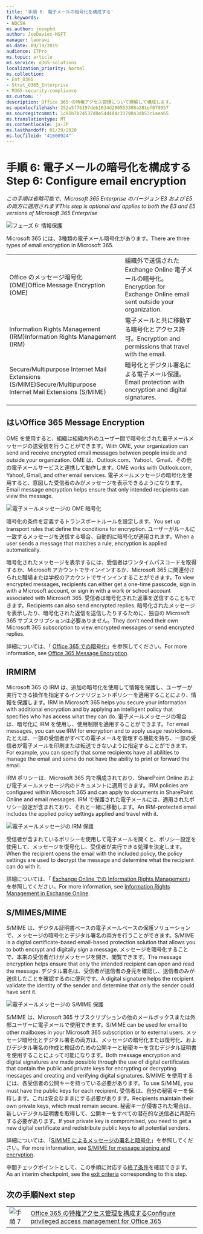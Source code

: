 ```yaml
---
title: '手順 6: 電子メールの暗号化を構成する'
f1.keywords:
- NOCSH
ms.author: josephd
author: JoeDavies-MSFT
manager: laurawi
ms.date: 09/19/2019
audience: ITPro
ms.topic: article
ms.service: o365-solutions
localization_priority: Normal
ms.collection:
- Ent_O365
- Strat_O365_Enterprise
- M365-security-compliance
ms.custom: ''
description: Office 365 の特権アクセス管理について理解して構成します。
ms.openlocfilehash: 252a5f76197deb1034d200553308a281ef079957
ms.sourcegitcommit: 1c91b7b24537d0e54d484c3379043db53c1aea65
ms.translationtype: MT
ms.contentlocale: ja-JP
ms.lasthandoff: 01/29/2020
ms.locfileid: "41600924"
---
```

# <a name="step-6-configure-email-encryption"></a><span data-ttu-id="29e51-103">手順 6: 電子メールの暗号化を構成する</span><span class="sxs-lookup"><span data-stu-id="29e51-103">Step 6: Configure email encryption</span></span>

<span data-ttu-id="29e51-104">*この手順は省略可能で、Microsoft 365 Enterprise のバージョン E3 および E5 の両方に適用されます*</span><span class="sxs-lookup"><span data-stu-id="29e51-104">*This step is optional and applies to both the E3 and E5 versions of Microsoft 365 Enterprise*</span></span>

![フェーズ 6: 情報保護](./media/deploy-foundation-infrastructure/infoprotection_icon-small.png)

<span data-ttu-id="29e51-106">Microsoft 365 には、3種類の電子メール暗号化があります。</span><span class="sxs-lookup"><span data-stu-id="29e51-106">There are three types of email encryption in Microsoft 365.</span></span>

|||
|:-------|:-----|
| <span data-ttu-id="29e51-107">Office のメッセージ暗号化 (OME)</span><span class="sxs-lookup"><span data-stu-id="29e51-107">Office Message Encryption (OME)</span></span> | <span data-ttu-id="29e51-108">組織外で送信された Exchange Online 電子メールの暗号化。</span><span class="sxs-lookup"><span data-stu-id="29e51-108">Encryption for Exchange Online email sent outside your organization.</span></span> |
| <span data-ttu-id="29e51-109">Information Rights Management (IRM)</span><span class="sxs-lookup"><span data-stu-id="29e51-109">Information Rights Management (IRM)</span></span> | <span data-ttu-id="29e51-110">電子メールと共に移動する暗号化とアクセス許可。</span><span class="sxs-lookup"><span data-stu-id="29e51-110">Encryption and permissions that travel with the email.</span></span> |
| <span data-ttu-id="29e51-111">Secure/Multipurpose Internet Mail Extensions (S/MIME)</span><span class="sxs-lookup"><span data-stu-id="29e51-111">Secure/Multipurpose Internet Mail Extensions (S/MIME)</span></span> | <span data-ttu-id="29e51-112">暗号化とデジタル署名による電子メール保護。</span><span class="sxs-lookup"><span data-stu-id="29e51-112">Email protection with encryption and digital signatures.</span></span> |
|||

## <a name="office-365-message-encryption"></a><span data-ttu-id="29e51-113">はい</span><span class="sxs-lookup"><span data-stu-id="29e51-113">Office 365 Message Encryption</span></span>

<span data-ttu-id="29e51-114">OME を使用すると、組織は組織内外のユーザー間で暗号化された電子メールメッセージの送受信を行うことができます。</span><span class="sxs-lookup"><span data-stu-id="29e51-114">With OME, your organization can send and receive encrypted email messages between people inside and outside your organization.</span></span> <span data-ttu-id="29e51-115">OME は、Outlook.com、Yahoo!、Gmail、その他の電子メールサービスと連携して動作します。</span><span class="sxs-lookup"><span data-stu-id="29e51-115">OME works with Outlook.com, Yahoo!, Gmail, and other email services.</span></span> <span data-ttu-id="29e51-116">電子メールメッセージの暗号化を使用すると、意図した受信者のみがメッセージを表示できるようになります。</span><span class="sxs-lookup"><span data-stu-id="29e51-116">Email message encryption helps ensure that only intended recipients can view the message.</span></span>

![電子メールメッセージの OME 暗号化](./media/infoprotect-email-encryption/ome-encryption.png)

<span data-ttu-id="29e51-118">暗号化の条件を定義するトランスポートルールを設定します。</span><span class="sxs-lookup"><span data-stu-id="29e51-118">You set up transport rules that define the conditions for encryption.</span></span> <span data-ttu-id="29e51-119">ユーザーがルールに一致するメッセージを送信する場合、自動的に暗号化が適用されます。</span><span class="sxs-lookup"><span data-stu-id="29e51-119">When a user sends a message that matches a rule, encryption is applied automatically.</span></span>

<span data-ttu-id="29e51-120">暗号化されたメッセージを表示するには、受信者はワンタイムパスコードを取得するか、Microsoft アカウントでサインインするか、Microsoft 365 に関連付けられた職場または学校のアカウントでサインインすることができます。</span><span class="sxs-lookup"><span data-stu-id="29e51-120">To view encrypted messages, recipients can either get a one-time passcode, sign in with a Microsoft account, or sign in with a work or school account associated with Microsoft 365.</span></span> <span data-ttu-id="29e51-121">受信者は暗号化された返事を送信することもできます。</span><span class="sxs-lookup"><span data-stu-id="29e51-121">Recipients can also send encrypted replies.</span></span> <span data-ttu-id="29e51-122">暗号化されたメッセージを表示したり、暗号化された返信を送信したりするために、独自の Microsoft 365 サブスクリプションは必要ありません。</span><span class="sxs-lookup"><span data-stu-id="29e51-122">They don't need their own Microsoft 365 subscription to view encrypted messages or send encrypted replies.</span></span>

<span data-ttu-id="29e51-123">詳細については、「 [Office 365 での暗号化](https://docs.microsoft.com/Office365/SecurityCompliance/ome)」を参照してください。</span><span class="sxs-lookup"><span data-stu-id="29e51-123">For more information, see [Office 365 Message Encryption](https://docs.microsoft.com/Office365/SecurityCompliance/ome).</span></span>

## <a name="irm"></a><span data-ttu-id="29e51-124">IRM</span><span class="sxs-lookup"><span data-stu-id="29e51-124">IRM</span></span>

<span data-ttu-id="29e51-125">Microsoft 365 の IRM は、追加の暗号化を使用して情報を保護し、ユーザーが実行できる操作を指定するインテリジェントポリシーを適用することにより、情報を保護します。</span><span class="sxs-lookup"><span data-stu-id="29e51-125">IRM in Microsoft 365 helps you secure your information with additional encryption and by applying an intelligent policy that specifies who has access what they can do.</span></span> <span data-ttu-id="29e51-126">電子メールメッセージの場合は、暗号化に IRM を使用し、使用制限を適用することができます。</span><span class="sxs-lookup"><span data-stu-id="29e51-126">For email messages, you can use IRM for encryption and to apply usage restrictions.</span></span> <span data-ttu-id="29e51-127">たとえば、一部の受信者がすべての電子メールを管理する機能を持ち、一部の受信者が電子メールを印刷または転送できないように指定することができます。</span><span class="sxs-lookup"><span data-stu-id="29e51-127">For example, you can specify that some recipients have all abilities to manage the email and some do not have the ability to print or forward the email.</span></span> 

<span data-ttu-id="29e51-128">IRM ポリシーは、Microsoft 365 内で構成されており、SharePoint Online および電子メールメッセージ内のドキュメントに適用できます。</span><span class="sxs-lookup"><span data-stu-id="29e51-128">IRM policies are configured within Microsoft 365 and can apply to documents in SharePoint Online and email messages.</span></span> <span data-ttu-id="29e51-129">IRM で保護された電子メールには、適用されたポリシー設定が含まれており、それと一緒に移動します。</span><span class="sxs-lookup"><span data-stu-id="29e51-129">An IRM-protected email includes the applied policy settings applied and travel with it.</span></span> 

![電子メールメッセージの IRM 保護](./media/infoprotect-email-encryption/irm-protection.png)

<span data-ttu-id="29e51-131">受信者が含まれているポリシーを使用して電子メールを開くと、ポリシー設定を使用して、メッセージを復号化し、受信者が実行できる処理を決定します。</span><span class="sxs-lookup"><span data-stu-id="29e51-131">When the recipient opens the email with the included policy, the policy settings are used to decrypt the message and determine what the recipient can do with it.</span></span> 

<span data-ttu-id="29e51-132">詳細については、「 [Exchange Online での Information Rights Management]( https://docs.microsoft.com/office365/SecurityCompliance/information-rights-management-in-exchange-online)」を参照してください。</span><span class="sxs-lookup"><span data-stu-id="29e51-132">For more information, see [Information Rights Management in Exchange Online]( https://docs.microsoft.com/office365/SecurityCompliance/information-rights-management-in-exchange-online).</span></span>

## <a name="smime"></a><span data-ttu-id="29e51-133">S/MIME</span><span class="sxs-lookup"><span data-stu-id="29e51-133">S/MIME</span></span>

<span data-ttu-id="29e51-134">S/MIME は、デジタル証明書ベースの電子メールベースの保護ソリューションで、メッセージの暗号化とデジタル署名の両方を行うことができます。</span><span class="sxs-lookup"><span data-stu-id="29e51-134">S/MIME is a digital certificate-based email-based protection solution that allows you to both encrypt and digitally sign a message.</span></span> <span data-ttu-id="29e51-135">メッセージを暗号化することで、本来の受信者だけがメッセージを開き、閲覧できます。</span><span class="sxs-lookup"><span data-stu-id="29e51-135">The message encryption helps ensure that only the intended recipient can open and read the message.</span></span> <span data-ttu-id="29e51-136">デジタル署名は、受信者が送信者の身元を確認し、送信者のみが送信したことを確認するのに便利です。</span><span class="sxs-lookup"><span data-stu-id="29e51-136">A digital signature helps the recipient validate the identity of the sender and determine that only the sender could have sent it.</span></span>

![電子メールメッセージの S/MIME 保護](./media/infoprotect-email-encryption/smime-protection.png)

<span data-ttu-id="29e51-138">S/MIME は、Microsoft 365 サブスクリプションの他のメールボックスまたは外部ユーザーに電子メールで使用できます。</span><span class="sxs-lookup"><span data-stu-id="29e51-138">S/MIME can be used for email to other mailboxes in your Microsoft 365 subscription or to external users.</span></span>
<span data-ttu-id="29e51-139">メッセージ暗号化とデジタル署名の両方は、メッセージの暗号化または復号化、およびデジタル署名の作成と検証のための公開キーと秘密キーを含むデジタル証明書を使用することによって可能になります。</span><span class="sxs-lookup"><span data-stu-id="29e51-139">Both message encryption and digital signatures are made possible through the use of digital certificates that contain the public and private keys for encrypting or decrypting messages and creating and verifying digital signatures.</span></span>
<span data-ttu-id="29e51-140">S/MIME を使用するには、各受信者の公開キーを持っている必要があります。</span><span class="sxs-lookup"><span data-stu-id="29e51-140">To use S/MIME, you must have the public keys for each recipient.</span></span> <span data-ttu-id="29e51-141">受信者は、自分の秘密キーを保持します。これは安全なままにする必要があります。</span><span class="sxs-lookup"><span data-stu-id="29e51-141">Recipients maintain their own private keys, which must remain secure.</span></span> <span data-ttu-id="29e51-142">秘密キーが侵害された場合は、新しいデジタル証明書を取得して、公開キーをすべての潜在的な送信者に再配布する必要があります。</span><span class="sxs-lookup"><span data-stu-id="29e51-142">If your private key is compromised, you need to get a new digital certificate and redistribute public keys to all potential senders.</span></span>

<span data-ttu-id="29e51-143">詳細については、「[S/MIME によるメッセージの署名と暗号化](https://docs.microsoft.com/Exchange/policy-and-compliance/smime)」を参照してください。</span><span class="sxs-lookup"><span data-stu-id="29e51-143">For more information, see [S/MIME for message signing and encryption](https://docs.microsoft.com/Exchange/policy-and-compliance/smime).</span></span>


<span data-ttu-id="29e51-144">中間チェックポイントとして、この手順に対応する[終了条件](infoprotect-exit-criteria.md#crit-infoprotect-step6)を確認できます。</span><span class="sxs-lookup"><span data-stu-id="29e51-144">As an interim checkpoint, see the [exit criteria](infoprotect-exit-criteria.md#crit-infoprotect-step6) corresponding to this step.</span></span>

## <a name="next-step"></a><span data-ttu-id="29e51-145">次の手順</span><span class="sxs-lookup"><span data-stu-id="29e51-145">Next step</span></span>

|||
|:-------|:-----|
|![手順 7](./media/stepnumbers/Step7.png)|[<span data-ttu-id="29e51-147">Office 365 の特権アクセス管理を構成する</span><span class="sxs-lookup"><span data-stu-id="29e51-147">Configure privileged access management for Office 365</span></span>](infoprotect-configure-privileged-access-management.md)|

